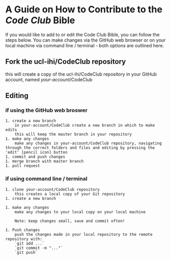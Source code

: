 # A Guide on How to Contribute to the _Code Club_ Bible

If you would like to add to or edit the Code Club Bible, you can follow the steps below. You can make changes via the GitHub web browser or on your local machine via command line / terminal - both options are outlined here.

## Fork the ucl-ihi/CodeClub repository
this will create a copy of the ucl-ihi/CodeClub repository in your GitHub account, named _your-account_/CodeClub

## Editing
### if using the GitHub web broswer
	1. create a new branch
		in your-account/CodeClub create a new branch in which to make edits
		this will keep the master branch in your repository 
	1. make any changes 
		make any changes in your-account/CodeClub repository, navigating through the correct folders and files and editing by pressing the 'edit' [pencil icon] button
	1. commit and push changes
	1. merge branch with master branch
	1. pull request

### if using command line / terminal
	1. clone your-account/CodeClub repository
		this creates a local copy of your Git repository
	1. create a new branch

	1. make any changes
		make any changes to your local copy on your local machine

		Note: keep changes small, save and commit often!
	
	1. Push changes
		push the changes made in your local repository to the remote repository with:
		`git add ...` 
		`git commit -m "..."`
		`git push`
	

